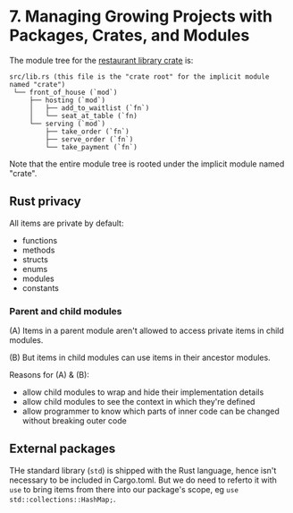 # 7. Managing Growing Projects with Packages, Crates, and Modules

The module tree for the [restaurant library crate](./libs/restaurant/) is:

```
src/lib.rs (this file is the "crate root" for the implicit module named "crate")
 └── front_of_house (`mod`)
     ├── hosting (`mod`)
     │   ├── add_to_waitlist (`fn`)
     │   └── seat_at_table (`fn)
     └── serving (`mod`)
         ├── take_order (`fn`)
         ├── serve_order (`fn`)
         └── take_payment (`fn`)
```

Note that the entire module tree is rooted under the implicit module named "crate".

## Rust privacy

All items are private by default:

- functions
- methods
- structs
- enums
- modules
- constants

### Parent and child modules

(A) Items in a parent module aren't allowed to access private items in child modules.

(B) But items in child modules can use items in their ancestor modules.

Reasons for (A) & (B):

- allow child modules to wrap and hide their implementation details
- allow child modules to see the context in which they're defined
- allow programmer to know which parts of inner code can be changed without breaking outer code

## External packages

THe standard library (`std`) is shipped with the Rust language, hence isn't necessary to be included in Cargo.toml. But we do need to referto it with `use` to bring items from there into our package's scope, eg `use std::collections::HashMap;`.
